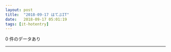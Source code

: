 ```yaml
---
layout: post
title:  "2018-09-17 はてぶIT"
date:   2018-09-17 05:01:19
tags: [it-hotentry]
---
```

0 件のデータあり

<hr>

